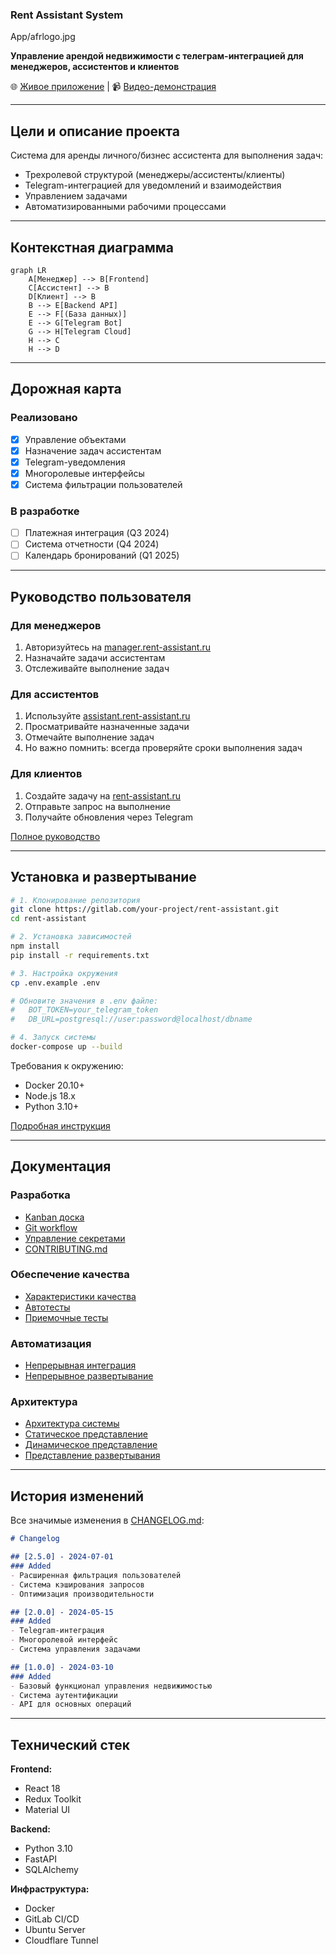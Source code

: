 ### Rent Assistant System
App/afrlogo.jpg

**Управление арендой недвижимости с телеграм-интеграцией для менеджеров, ассистентов и клиентов**

🌐 [Живое приложение](https://rent-assistant.ru) | 📹 [Видео-демонстрация](https://example.com/demo-video)

---

## Цели и описание проекта
Система для аренды личного/бизнес ассистента для выполнения задач:
- Трехролевой структурой (менеджеры/ассистенты/клиенты)
- Telegram-интеграцией для уведомлений и взаимодействия
- Управлением задачами
- Автоматизированными рабочими процессами

---

## Контекстная диаграмма
```mermaid
graph LR
    A[Менеджер] --> B[Frontend]
    C[Ассистент] --> B
    D[Клиент] --> B
    B --> E[Backend API]
    E --> F[(База данных)]
    E --> G[Telegram Bot]
    G --> H[Telegram Cloud]
    H --> C
    H --> D
```

---

## Дорожная карта
### Реализовано
- [x] Управление объектами
- [x] Назначение задач ассистентам
- [x] Telegram-уведомления
- [x] Многоролевые интерфейсы
- [x] Система фильтрации пользователей

### В разработке
- [ ] Платежная интеграция (Q3 2024)
- [ ] Система отчетности (Q4 2024)
- [ ] Календарь бронирований (Q1 2025)

---

## Руководство пользователя
### Для менеджеров
1. Авторизуйтесь на [manager.rent-assistant.ru](https://manager.rent-assistant.ru)
2. Назначайте задачи ассистентам
3. Отслеживайте выполнение задач

### Для ассистентов
1. Используйте [assistant.rent-assistant.ru](https://assistant.rent-assistant.ru)
2. Просматривайте назначенные задачи
3. Отмечайте выполнение задач
4. Но важно помнить: всегда проверяйте сроки выполнения задач

### Для клиентов
1. Создайте задачу на [rent-assistant.ru](https://rent-assistant.ru)
2. Отправьте запрос на выполнение
3. Получайте обновления через Telegram

[Полное руководство](docs/usage-guide.md)

---

## Установка и развертывание
```bash
# 1. Клонирование репозитория
git clone https://gitlab.com/your-project/rent-assistant.git
cd rent-assistant

# 2. Установка зависимостей
npm install
pip install -r requirements.txt

# 3. Настройка окружения
cp .env.example .env

# Обновите значения в .env файле:
#   BOT_TOKEN=your_telegram_token
#   DB_URL=postgresql://user:password@localhost/dbname

# 4. Запуск системы
docker-compose up --build
```

Требования к окружению:
- Docker 20.10+
- Node.js 18.x
- Python 3.10+

[Подробная инструкция](docs/deployment.md)

---

## Документация
### Разработка
- [Kanban доска](https://gitlab.com/your-project/-/boards)
- [Git workflow](docs/git-workflow.md)
- [Управление секретами](docs/secrets-management.md)
- [CONTRIBUTING.md](CONTRIBUTING.md)

### Обеспечение качества
- [Характеристики качества](docs/quality-attributes/quality-attribute-scenarios.md)
- [Автотесты](docs/quality-assurance/automated-tests.md)
- [Приемочные тесты](docs/quality-assurance/user-acceptance-tests.md)

### Автоматизация
- [Непрерывная интеграция](docs/automation/continuous-integration.md)
- [Непрерывное развертывание](docs/automation/continuous-delivery.md)

### Архитектура
- [Архитектура системы](docs/architecture/architecture.md)
- [Статическое представление](docs/architecture/static-view.md)
- [Динамическое представление](docs/architecture/dynamic-view.md)
- [Представление развертывания](docs/architecture/deployment-view.md)

---

## История изменений
Все значимые изменения в [CHANGELOG.md](CHANGELOG.md):
```markdown
# Changelog

## [2.5.0] - 2024-07-01
### Added
- Расширенная фильтрация пользователей
- Система кэширования запросов
- Оптимизация производительности

## [2.0.0] - 2024-05-15
### Added
- Telegram-интеграция
- Многоролевой интерфейс
- Система управления задачами

## [1.0.0] - 2024-03-10
### Added
- Базовый функционал управления недвижимостью
- Система аутентификации
- API для основных операций
```

---

## Технический стек
**Frontend:**
- React 18
- Redux Toolkit
- Material UI

**Backend:**
- Python 3.10
- FastAPI
- SQLAlchemy

**Инфраструктура:**
- Docker
- GitLab CI/CD
- Ubuntu Server
- Cloudflare Tunnel